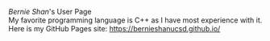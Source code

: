 *Bernie Shan*'s User Page  
My favorite programming language is C++ as I have most experience with it.  
Here is my GitHub Pages site: https://bernieshanucsd.github.io/  
